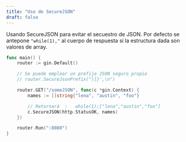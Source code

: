 ```yaml
---
title: "Uso de SecureJSON"
draft: false
---
```

Usando SecureJSON para evitar el secuestro de JSON. Por defecto se antepone `"while(1),"` al cuerpo de respuesta si la estructura dada son valores de array.

```go
func main() {
	router := gin.Default()

	// Se puede emplear un prefijo JSON seguro propio 
	// router.SecureJsonPrefix(")]}',\n")

	router.GET("/someJSON", func(c *gin.Context) {
		names := []string{"lena", "austin", "foo"}

		// Retornará  :   while(1);["lena","austin","foo"]
		c.SecureJSON(http.StatusOK, names)
	})

	router.Run(":8080")
}
```
